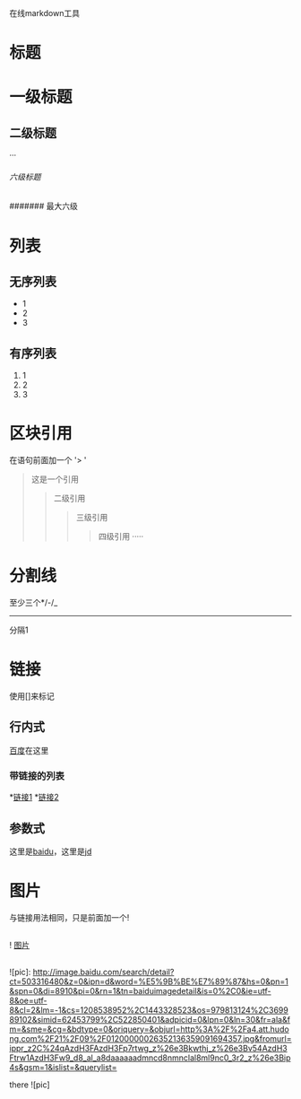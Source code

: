 在线markdown工具

# 标题
# 一级标题
## 二级标题
···
###### 六级标题
####### 最大六级

# 列表
## 无序列表
* 1
* 2
* 3
## 有序列表
1. 1
2. 2
3. 3

# 区块引用
在语句前面加一个 '> '
> 这是一个引用
>> 二级引用
>>> 三级引用
>>>> 四级引用
·····

# 分割线
至少三个*/-/_ 
***
分隔1

# 链接
使用[]来标记
## 行内式
[百度](http://www.baidu.com)在这里
### 带链接的列表
*[链接1](http://www.baidu.com)
*[链接2](http://www.baidu.com "title")

## 参数式
[baidu]: http://www.baidu.com "百度"
[jd]: http://www.jd.com "京东"
这里是[baidu]，这里是[jd]

# 图片
与链接用法相同，只是前面加一个!
## 
! [图片](http://image.baidu.com/search/detail?ct=503316480&z=0&ipn=d&word=%E5%9B%BE%E7%89%87&hs=0&pn=1&spn=0&di=8910&pi=0&rn=1&tn=baiduimagedetail&is=0%2C0&ie=utf-8&oe=utf-8&cl=2&lm=-1&cs=1208538952%2C1443328523&os=979813124%2C369989102&simid=62453799%2C522850401&adpicid=0&lpn=0&ln=30&fr=ala&fm=&sme=&cg=&bdtype=0&oriquery=&objurl=http%3A%2F%2Fa4.att.hudong.com%2F21%2F09%2F01200000026352136359091694357.jpg&fromurl=ippr_z2C%24qAzdH3FAzdH3Fp7rtwg_z%26e3Bkwthj_z%26e3Bv54AzdH3Ftrw1AzdH3Fw9_d8_al_a8daaaaaadmncd8nmnclal8ml9nc0_3r2_z%26e3Bip4s&gsm=1&islist=&querylist=)

## 
![pic]: http://image.baidu.com/search/detail?ct=503316480&z=0&ipn=d&word=%E5%9B%BE%E7%89%87&hs=0&pn=1&spn=0&di=8910&pi=0&rn=1&tn=baiduimagedetail&is=0%2C0&ie=utf-8&oe=utf-8&cl=2&lm=-1&cs=1208538952%2C1443328523&os=979813124%2C369989102&simid=62453799%2C522850401&adpicid=0&lpn=0&ln=30&fr=ala&fm=&sme=&cg=&bdtype=0&oriquery=&objurl=http%3A%2F%2Fa4.att.hudong.com%2F21%2F09%2F01200000026352136359091694357.jpg&fromurl=ippr_z2C%24qAzdH3FAzdH3Fp7rtwg_z%26e3Bkwthj_z%26e3Bv54AzdH3Ftrw1AzdH3Fw9_d8_al_a8daaaaaadmncd8nmnclal8ml9nc0_3r2_z%26e3Bip4s&gsm=1&islist=&querylist=

there ![pic]
